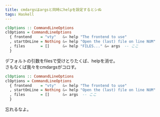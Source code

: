 ```yaml
---
title: cmdargsはargsと同時にhelpを設定するとシぬ
tags: Haskell
---
```


```haskell
clOptions :: CommandLineOptions
clOptions = CommandLineOptions
  { frontend    = "vty"   &= help "The frontend to use"
  , startOnLine = Nothing &= help "Open the (last) file on line NUM"
  , files       = []      &= help "FILES..." &= args  -- ここ
  }
```

デフォルトの引数をfilesで受けとりたくば、helpを消せ。  
さもなくば我々をcmdargsがコロす。

```haskell
clOptions :: CommandLineOptions
clOptions = CommandLineOptions
  { frontend    = "vty"   &= help "The frontend to use"
  , startOnLine = Nothing &= help "Open the (last) file on line NUM"
  , files       = []      &= args  -- ここ
  }
```

忘れるなよ。
